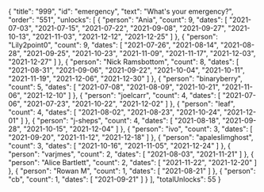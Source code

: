 {
  "title": "999",
  "id": "emergency",
  "text": "What's your emergency?",
  "order": "551",
  "unlocks": [
    {
      "person": "Ania",
      "count": 9,
      "dates": [
        "2021-07-03",
        "2021-07-15",
        "2021-07-22",
        "2021-09-08",
        "2021-09-27",
        "2021-10-13",
        "2021-11-03",
        "2021-12-12",
        "2021-12-25"
      ]
    },
    {
      "person": "Lily2point0",
      "count": 9,
      "dates": [
        "2021-07-26",
        "2021-08-14",
        "2021-08-28",
        "2021-09-25",
        "2021-10-23",
        "2021-11-09",
        "2021-11-17",
        "2021-12-03",
        "2021-12-27"
      ]
    },
    {
      "person": "Nick Ramsbottom",
      "count": 8,
      "dates": [
        "2021-08-31",
        "2021-09-06",
        "2021-09-22",
        "2021-10-04",
        "2021-10-11",
        "2021-11-19",
        "2021-12-06",
        "2021-12-30"
      ]
    },
    {
      "person": "binaryberry",
      "count": 5,
      "dates": [
        "2021-07-08",
        "2021-08-09",
        "2021-10-21",
        "2021-11-06",
        "2021-12-10"
      ]
    },
    {
      "person": "joelcarr",
      "count": 4,
      "dates": [
        "2021-07-06",
        "2021-07-23",
        "2021-10-22",
        "2021-12-02"
      ]
    },
    {
      "person": "leaf",
      "count": 4,
      "dates": [
        "2021-08-02",
        "2021-08-23",
        "2021-10-24",
        "2021-12-01"
      ]
    },
    {
      "person": "j-sheps",
      "count": 4,
      "dates": [
        "2021-08-18",
        "2021-09-28",
        "2021-10-15",
        "2021-12-04"
      ]
    },
    {
      "person": "ivo",
      "count": 3,
      "dates": [
        "2021-09-20",
        "2021-11-12",
        "2021-12-18"
      ]
    },
    {
      "person": "apaleslimghost",
      "count": 3,
      "dates": [
        "2021-10-16",
        "2021-11-05",
        "2021-12-24"
      ]
    },
    {
      "person": "varjmes",
      "count": 2,
      "dates": [
        "2021-08-03",
        "2021-11-21"
      ]
    },
    {
      "person": "Alice Bartlett",
      "count": 2,
      "dates": [
        "2021-11-22",
        "2021-12-20"
      ]
    },
    {
      "person": "Rowan M",
      "count": 1,
      "dates": [
        "2021-08-21"
      ]
    },
    {
      "person": "cb",
      "count": 1,
      "dates": [
        "2021-09-21"
      ]
    }
  ],
  "totalUnlocks": 55
}